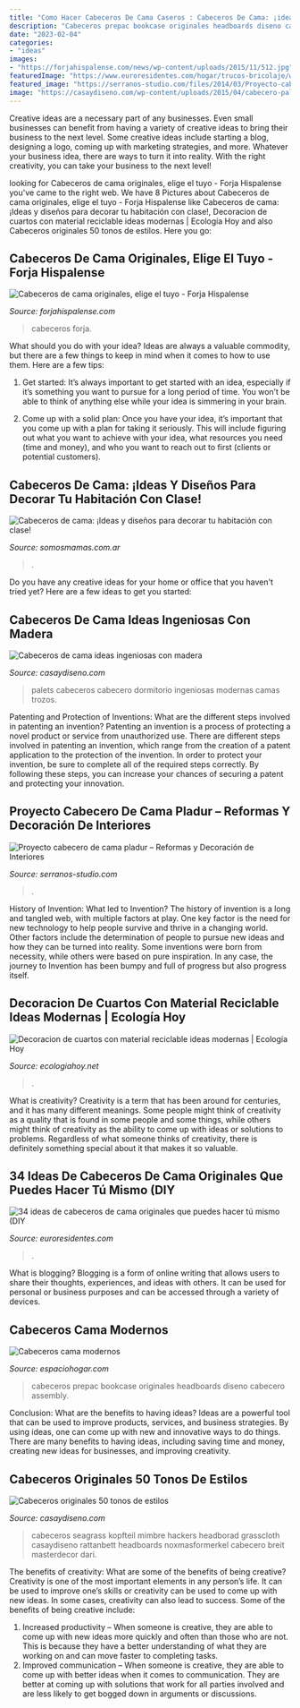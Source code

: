 ```yaml
---
title: "Como Hacer Cabeceros De Cama Caseros : Cabeceros De Cama: ¡ideas Y Diseños Para Decorar Tu Habitación Con Clase!"
description: "Cabeceros prepac bookcase originales headboards diseno cabecero assembly"
date: "2023-02-04"
categories:
- "ideas"
images:
- "https://forjahispalense.com/news/wp-content/uploads/2015/11/512.jpg"
featuredImage: "https://www.euroresidentes.com/hogar/trucos-bricolaje/wp-content/uploads/sites/4/2015/09/ca25.png"
featured_image: "https://serranos-studio.com/files/2014/03/Proyecto-cabecero-de-cama-pladur.jpg"
image: "https://casaydiseno.com/wp-content/uploads/2015/04/cabecero-palets-ideas-estilo-vintage-cama-.jpg"
---
```



Creative ideas are a necessary part of any businesses. Even small businesses can benefit from having a variety of creative ideas to bring their business to the next level. Some creative ideas include starting a blog, designing a logo, coming up with marketing strategies, and more. Whatever your business idea, there are ways to turn it into reality. With the right creativity, you can take your business to the next level!

	

		
looking for Cabeceros de cama originales, elige el tuyo - Forja Hispalense you've came to the right web. We have 8 Pictures about Cabeceros de cama originales, elige el tuyo - Forja Hispalense like Cabeceros de cama: ¡Ideas y diseños para decorar tu habitación con clase!, Decoracion de cuartos con material reciclable ideas modernas | Ecología Hoy and also Cabeceros originales 50 tonos de estilos. Here you go:
		
    
## Cabeceros De Cama Originales, Elige El Tuyo - Forja Hispalense

<img loading=lazy src="https://forjahispalense.com/news/wp-content/uploads/2015/11/512.jpg" onerror="this.onerror=null;this.src='https://tse2.mm.bing.net/th?id=OIP.nUbLlnC6bhA9ZTAQzGdxXgHaJa&amp;pid=15.1';" alt="Cabeceros de cama originales, elige el tuyo - Forja Hispalense">

_Source: forjahispalense.com_

>cabeceros forja. 

	

What should you do with your idea?
Ideas are always a valuable commodity, but there are a few things to keep in mind when it comes to how to use them. Here are a few tips: 
1. Get started: It’s always important to get started with an idea, especially if it’s something you want to pursue for a long period of time. You won’t be able to think of anything else while your idea is simmering in your brain.

2. Come up with a solid plan: Once you have your idea, it’s important that you come up with a plan for taking it seriously. This will include figuring out what you want to achieve with your idea, what resources you need (time and money), and who you want to reach out to first (clients or potential customers). 


    
## Cabeceros De Cama: ¡Ideas Y Diseños Para Decorar Tu Habitación Con Clase!

<img loading=lazy src="https://www.somosmamas.com.ar/wp-content/uploads/2017/10/Cabeceros-de-cama.jpg" onerror="this.onerror=null;this.src='https://tse1.mm.bing.net/th?id=OIP.UQp5HRA2Fs17vebN3FyChgHaFj&amp;pid=15.1';" alt="Cabeceros de cama: ¡Ideas y diseños para decorar tu habitación con clase!">

_Source: somosmamas.com.ar_

>. 

	

Do you have any creative ideas for your home or office that you haven't tried yet? Here are a few ideas to get you started: 

    
## Cabeceros De Cama Ideas Ingeniosas Con Madera

<img loading=lazy src="https://casaydiseno.com/wp-content/uploads/2015/04/cabecero-palets-ideas-estilo-vintage-cama-.jpg" onerror="this.onerror=null;this.src='https://tse4.mm.bing.net/th?id=OIP.R_XWn60LhmWk08Oy_zrLNgHaLF&amp;pid=15.1';" alt="Cabeceros de cama ideas ingeniosas con madera">

_Source: casaydiseno.com_

>palets cabeceros cabecero dormitorio ingeniosas modernas camas trozos. 

	

Patenting and Protection of Inventions: What are the different steps involved in patenting an invention?
Patenting an invention is a process of protecting a novel product or service from unauthorized use. There are different steps involved in patenting an invention, which range from the creation of a patent application to the protection of the invention. In order to protect your invention, be sure to complete all of the required steps correctly. By following these steps, you can increase your chances of securing a patent and protecting your innovation.

    
## Proyecto Cabecero De Cama Pladur – Reformas Y Decoración De Interiores

<img loading=lazy src="https://serranos-studio.com/files/2014/03/Proyecto-cabecero-de-cama-pladur.jpg" onerror="this.onerror=null;this.src='https://tse3.mm.bing.net/th?id=OIP.hNETw7DdUUXmQ-dKRQuJuQHaFI&amp;pid=15.1';" alt="Proyecto cabecero de cama pladur – Reformas y Decoración de Interiores">

_Source: serranos-studio.com_

>. 

	

History of Invention: What led to Invention?
The history of invention is a long and tangled web, with multiple factors at play. One key factor is the need for new technology to help people survive and thrive in a changing world. Other factors include the determination of people to pursue new ideas and how they can be turned into reality. Some inventions were born from necessity, while others were based on pure inspiration. In any case, the journey to Invention has been bumpy and full of progress but also progress itself.

    
## Decoracion De Cuartos Con Material Reciclable Ideas Modernas | Ecología Hoy

<img loading=lazy src="https://ecologiahoy.net/wp-content/uploads/2016/04/cabecera-luces.jpg" onerror="this.onerror=null;this.src='https://tse2.mm.bing.net/th?id=OIP.D6feojfBSHU-iKAZzj8JRwHaE4&amp;pid=15.1';" alt="Decoracion de cuartos con material reciclable ideas modernas | Ecología Hoy">

_Source: ecologiahoy.net_

>. 

	

What is creativity?
Creativity is a term that has been around for centuries, and it has many different meanings. Some people might think of creativity as a quality that is found in some people and some things, while others might think of creativity as the ability to come up with ideas or solutions to problems. Regardless of what someone thinks of creativity, there is definitely something special about it that makes it so valuable.

    
## 34 Ideas De Cabeceros De Cama Originales Que Puedes Hacer Tú Mismo (DIY

<img loading=lazy src="https://www.euroresidentes.com/hogar/trucos-bricolaje/wp-content/uploads/sites/4/2015/09/ca25.png" onerror="this.onerror=null;this.src='https://tse3.mm.bing.net/th?id=OIP.0YAQcQVgkOOiLe7pvyNnsgHaIW&amp;pid=15.1';" alt="34 ideas de cabeceros de cama originales que puedes hacer tú mismo (DIY">

_Source: euroresidentes.com_

>. 

	

What is blogging?
Blogging is a form of online writing that allows users to share their thoughts, experiences, and ideas with others. It can be used for personal or business purposes and can be accessed through a variety of devices.

    
## Cabeceros Cama Modernos

<img loading=lazy src="http://espaciohogar.com/wp-content/uploads/2011/06/yhst-51092435295719_2159_11602507.jpg" onerror="this.onerror=null;this.src='https://tse4.mm.bing.net/th?id=OIP.SlK_5EJbwN_GLPTTIBdR1gHaE9&amp;pid=15.1';" alt="Cabeceros cama modernos">

_Source: espaciohogar.com_

>cabeceros prepac bookcase originales headboards diseno cabecero assembly. 

	

Conclusion: What are the benefits to having ideas?
Ideas are a powerful tool that can be used to improve products, services, and business strategies. By using ideas, one can come up with new and innovative ways to do things. There are many benefits to having ideas, including saving time and money, creating new ideas for businesses, and improving creativity.

    
## Cabeceros Originales 50 Tonos De Estilos

<img loading=lazy src="https://casaydiseno.com/wp-content/uploads/2016/01/cabeceros-originales-dormitorio-cama-mimbre.jpg" onerror="this.onerror=null;this.src='https://tse3.mm.bing.net/th?id=OIP.PaWLg0t5-ZiEMidlWxpMOQHaHZ&amp;pid=15.1';" alt="Cabeceros originales 50 tonos de estilos">

_Source: casaydiseno.com_

>cabeceros seagrass kopfteil mimbre hackers headborad grasscloth casaydiseno rattanbett headboards noxmasformerkel cabecero breit masterdecor dari. 

	

The benefits of creativity: What are some of the benefits of being creative?
Creativity is one of the most important elements in any person’s life. It can be used to improve one’s skills or creativity can be used to come up with new ideas. In some cases, creativity can also lead to success. Some of the benefits of being creative include: 
1. Increased productivity – When someone is creative, they are able to come up with new ideas more quickly and often than those who are not. This is because they have a better understanding of what they are working on and can move faster to completing tasks. 
2. Improved communication – When someone is creative, they are able to come up with better ideas when it comes to communication. They are better at coming up with solutions that work for all parties involved and are less likely to get bogged down in arguments or discussions. 

